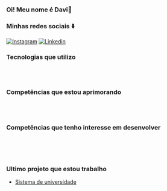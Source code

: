 

### Oi! Meu nome é Davi👋
### Minhas redes sociais ⬇️


[![Instagram](https://img.shields.io/badge/Instagram-E4405F?style=for-the-badge&logo=instagram&logoColor=white)](https://www.instagram.com/dfmiguel_/)
[![Linkedin](https://img.shields.io/badge/LinkedIn-0077B5?style=for-the-badge&logo=linkedin&logoColor=white)](https://www.linkedin.com/in/davi-miguel-franklim-de-almeida-a7a4a3264/)

### Tecnologias que utilizo

<div style = "display: inline_block"><br>
    <img alt = "" src ="https://img.shields.io/badge/Java-ED8B00?style=for-the-badge&logo=openjdk&logoColor=white/">
<div><br/>

### Competências que estou aprimorando

<div style = "display: inline_block"><br>
    <img alt = "" src ="https://img.shields.io/badge/Spring-6DB33F?style=for-the-badge&logo=spring&logoColor=white"/>

<div><br/>

### Competências que tenho interesse em desenvolver

<div style = "display: inline_block"><br>
   <img alt = "" src ="https://img.shields.io/badge/MySQL-005C84?style=for-the-badge&logo=mysql&logoColor=white"/>
   <img alt = "" src ="https://img.shields.io/badge/C%23-239120?style=for-the-badge&logo=c-sharp&logoColor=white"/>
   <img alt = "" src ="https://img.shields.io/badge/React_Native-20232A?style=for-the-badge&logo=react&logoColor=61DAFB"/>
   
<div><br/>


### Ultimo projeto que estou trabalho
- [Sistema de universidade](https://github.com/DaviMF29/SistemaUniversidade)

